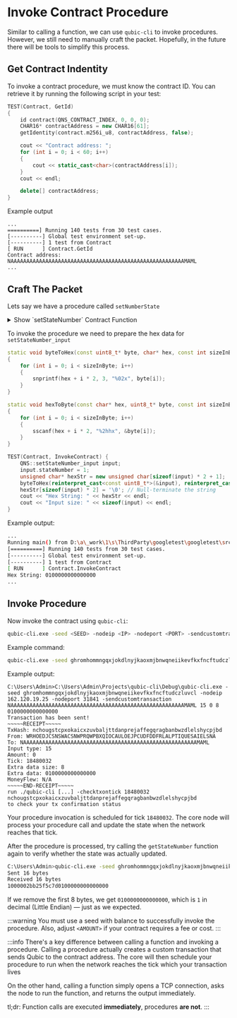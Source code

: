 # Invoke Contract Procedure

Similar to calling a function, we can use `qubic-cli` to invoke procedures. However, we still need to manually craft the packet. Hopefully, in the future there will be tools to simplify this process.

## Get Contract Indentity

To invoke a contract procedure, we must know the contract ID. You can retrieve it by running the following script in your test:

```cpp
TEST(Contract, GetId)
{
    id contract(QNS_CONTRACT_INDEX, 0, 0, 0);
    CHAR16* contractAddress = new CHAR16[61];
    getIdentity(contract.m256i_u8, contractAddress, false);

    cout << "Contract address: ";
    for (int i = 0; i < 60; i++)
    {
        cout << static_cast<char>(contractAddress[i]);
    }
    cout << endl;

    delete[] contractAddress;
}
```

Example output

```
...
==========] Running 140 tests from 30 test cases.
[----------] Global test environment set-up.
[----------] 1 test from Contract
[ RUN      ] Contract.GetId
Contract address: NAAAAAAAAAAAAAAAAAAAAAAAAAAAAAAAAAAAAAAAAAAAAAAAAAAAAAAAMAML
...
```

## Craft The Packet

Lets say we have a procedure called `setNumberState`

<details>
<summary>Show `setStateNumber` Contract Function</summary>

```cpp
struct setStateNumber_input
{
    uint64 stateNumber;
};

struct setStateNumber_output
{
    uint8 result;
};

PUBLIC_PROCEDURE(setStateNumber)
{
    if (input.stateNumber < state.stateNumber)
    {
        output.result = 1;
        return;
    }
    state.stateNumber = input.stateNumber;
    output.result = 0;
}
```

</details>

To invoke the procedure we need to prepare the hex data for `setStateNumber_input`

```cpp
static void byteToHex(const uint8_t* byte, char* hex, const int sizeInByte)
{
	for (int i = 0; i < sizeInByte; i++)
	{
		snprintf(hex + i * 2, 3, "%02x", byte[i]);
	}
}

static void hexToByte(const char* hex, uint8_t* byte, const int sizeInByte)
{
	for (int i = 0; i < sizeInByte; i++)
	{
		sscanf(hex + i * 2, "%2hhx", &byte[i]);
	}
}

TEST(Contract, InvokeContract) {
	QNS::setStateNumber_input input;
	input.stateNumber = 1;
	unsigned char* hexStr = new unsigned char[sizeof(input) * 2 + 1];
	byteToHex(reinterpret_cast<const uint8_t*>(&input), reinterpret_cast<char*>(hexStr), sizeof(input));
	hexStr[sizeof(input) * 2] = '\0'; // Null-terminate the string
	cout << "Hex String: " << hexStr << endl;
	cout << "Input size: " << sizeof(input) << endl;
}
```

Example output:

```bash
...
Running main() from D:\a\_work\1\s\ThirdParty\googletest\googletest\src\gtest_main.cc
[==========] Running 140 tests from 30 test cases.
[----------] Global test environment set-up.
[----------] 1 test from Contract
[ RUN      ] Contract.InvokeContract
Hex String: 0100000000000000
...
```

## Invoke Procedure

Now invoke the contract using `qubic-cli`:

```bash
qubic-cli.exe -seed <SEED> -nodeip <IP> -nodeport <PORT> -sendcustomtransaction <CONTRACT_ID> <PROCEDURE_ID> <AMOUNT> <INPUT_SIZE> <INPUT_HEX>
```

Example command:

```bash
qubic-cli.exe -seed ghromhommngqxjokdlnyjkaoxmjbnwqneiikevfkxfncftudczluvcl -nodeip 162.120.19.25 -nodeport 31841 -sendcustomtransaction NAAAAAAAAAAAAAAAAAAAAAAAAAAAAAAAAAAAAAAAAAAAAAAAAAAAAAAAMAML 15 0 8 0100000000000000
```

Example output:

```
C:\Users\Admin>C:\Users\Admin\Projects\qubic-cli\Debug\qubic-cli.exe -seed ghromhommngqxjokdlnyjkaoxmjbnwqneiikevfkxfncftudczluvcl -nodeip 162.120.19.25 -nodeport 31841 -sendcustomtransaction NAAAAAAAAAAAAAAAAAAAAAAAAAAAAAAAAAAAAAAAAAAAAAAAAAAAAAAAMAML 15 0 8 0100000000000000
Transaction has been sent!
~~~~~RECEIPT~~~~~
TxHash: nchougstcpxokaicxzuvbaljttdanprejaffegqragbanbwzdlelshycpjbd
From: WRHOEDJCSNSWACSNWPRQWPBXQIOCAULOEJPCUDFDDFRLALPTIQUESAIELSNA
To: NAAAAAAAAAAAAAAAAAAAAAAAAAAAAAAAAAAAAAAAAAAAAAAAAAAAAAAAMAML
Input type: 15
Amount: 0
Tick: 18480032
Extra data size: 8
Extra data: 0100000000000000
MoneyFlew: N/A
~~~~~END-RECEIPT~~~~~
run ./qubic-cli [...] -checktxontick 18480032 nchougstcpxokaicxzuvbaljttdanprejaffegqragbanbwzdlelshycpjbd
to check your tx confirmation status
```

Your procedure invocation is scheduled for tick `18480032`. The core node will process your procedure call and update the state when the network reaches that tick.

After the procedure is processed, try calling the `getStateNumber` function again to verify whether the state was actually updated.

```bash
C:\Users\Admin>qubic-cli.exe -seed ghromhommngqxjokdlnyjkaoxmjbnwqneiikevfkxfncftudczluvcl -nodeip 162.120.19.25 -nodeport 31841 -sendrawpacket 1000002ab25f5c7d0d0000000e000000 16
Sent 16 bytes
Received 16 bytes
1000002bb25f5c7d0100000000000000
```

If we remove the first 8 bytes, we get `0100000000000000`, which is `1` in decimal (Little Endian) — just as we expected.

:::warning
You must use a seed with balance to successfully invoke the procedure. Also, adjust `<AMOUNT>` if your contract requires a fee or cost.
:::

:::info
There's a key difference between calling a function and invoking a procedure. Calling a procedure actually creates a custom transaction that sends Qubic to the contract address. The core will then schedule your procedure to run when the network reaches the tick which your transaction lives

On the other hand, calling a function simply opens a TCP connection, asks the node to run the function, and returns the output immediately.

tl;dr: Function calls are executed **immediately**, procedures **are not**.
:::
